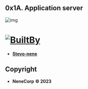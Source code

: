 ## 0x1A. Application server

![img](https://s3.amazonaws.com/alx-intranet.hbtn.io/uploads/medias/2018/9/c7d1ed0a2e10d1b4e9b3.jpg?X-Amz-Algorithm=AWS4-HMAC-SHA256&X-Amz-Credential=AKIARDDGGGOUSBVO6H7D%2F20240822%2Fus-east-1%2Fs3%2Faws4_request&X-Amz-Date=20240822T135445Z&X-Amz-Expires=86400&X-Amz-SignedHeaders=host&X-Amz-Signature=27f8fe5843fac0719467fed55da8d00ef8600bb83f0c4395e1fcaa72e348826e)


# [![BuiltBy](https://img.shields.io/badge/Built-By-GE7A10?style=flat-square&logo=BuzzFeed&logoColor=white)](https://github.com/stephen-nene)
- **[Stevo-nene](https://github.com/stephen-nene)**



## Copyright

- **NeneCorp** **&copy; 2023**